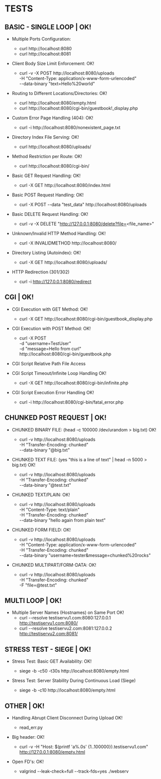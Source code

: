 # TESTS

## BASIC - SINGLE LOOP | OK!
* Multiple Ports Configuration:
  * curl http://localhost:8080
  * curl http://localhost:8081

* Client Body Size Limit Enforcement: OK!
  * curl -v -X POST http://localhost:8080/uploads \
          -H "Content-Type: application/x-www-form-urlencoded" \
          --data-binary "text=Hello%20world"

* Routing to Different Locations/Directories: OK!
  * curl http://localhost:8080/empty.html
  * curl http://localhost:8080/cgi-bin/guestbook!_display.php

* Custom Error Page Handling (404): OK!
  * curl -i http://localhost:8080/nonexistent_page.txt

* Directory Index File Serving: OK!
  * curl http://localhost:8080/uploads/

* Method Restriction per Route: OK!
  * curl http://localhost:8080/cgi-bin/

* Basic GET Request Handling: OK!
  * curl -X GET http://localhost:8080/index.html

* Basic POST Request Handling: OK!
  * curl -X POST --data "test_data" http://localhost:8080/uploads

* Basic DELETE Request Handling: OK!
  * curl -v -X DELETE "http://127.0.0.1:8080/delete?file=<file_name>"

* Unknown/Invalid HTTP Method Handling: OK!
  * curl -X INVALIDMETHOD http://localhost:8080/

* Directory Listing (Autoindex): OK!
  * curl -X GET http://localhost:8080/uploads/

* HTTP Redirection (301/302)
  * curl -i http://127.0.0.1:8080/redirect


## CGI | OK!
* CGI Execution with GET Method: OK!
  * curl -X GET http://localhost:8080/cgi-bin/guestbook_display.php

* CGI Execution with POST Method: OK!
  *  curl -X POST \
     -d "username=TestUser" \
     -d "message=Hello from curl" \
     http://localhost:8080/cgi-bin/guestbook.php

* CGI Script Relative Path File Access

* CGI Script Timeout/Infinite Loop Handling OK!
  * curl -X GET http://localhost:8080/cgi-bin/infinite.php

* CGI Script Execution Error Handling OK!
  * curl -i http://localhost:8080/cgi-bin/fatal_error.php

## CHUNKED POST REQUEST | OK!
* CHUNKED BINARY FILE: (head -c 100000 /dev/urandom > big.txt) OK!
  * curl -v http://localhost:8080/uploads \
          -H "Transfer-Encoding: chunked" \
          --data-binary "@big.txt"

* CHUNKED TEXT FILE: (yes "this is a line of text" | head -n 5000 > big.txt) OK!
  * curl -v http://localhost:8080/uploads \
          -H "Transfer-Encoding: chunked" \
          --data-binary "@test.txt"

* CHUNKED TEXT/PLAIN: OK!
  * curl -v http://localhost:8080/uploads \
          -H "Content-Type: text/plain" \
          -H "Transfer-Encoding: chunked" \
          --data-binary "hello again from plain text"

* CHUNKED FORM FIELD: OK!
  * curl -v http://localhost:8080/uploads \
          -H "Content-Type: application/x-www-form-urlencoded" \
          -H "Transfer-Encoding: chunked" \
          --data-binary "username=tester&message=chunked%20rocks"

* CHUNKED MULTIPART/FORM-DATA: OK!
  * curl -v http://localhost:8080/uploads \
          -H "Transfer-Encoding: chunked" \
          -F "file=@test.txt"

## MULTI LOOP | OK!
* Multiple Server Names (Hostnames) on Same Port OK!
  * curl --resolve testiservu1.com:8080:127.0.0.1 http://testiservu1.com:8080/
  * curl --resolve testiservu2.com:8081:127.0.0.2 http://testiservu2.com:8081/

## STRESS TEST - SIEGE | OK!
* Stress Test: Basic GET Availability: OK!
  * siege -b -c50 -t30s http://localhost:8080/empty.html

* Stress Test: Server Stability During Continuous Load (Siege)
  * siege -b -c10 http://localhost:8080/empty.html

## OTHER | OK!
* Handling Abrupt Client Disconnect During Upload OK!
  * read_err.py

* Big header: OK!
  * curl -v -H "Host: $(printf 'a%.0s' {1..100000}).testiservu1.com" http://127.0.0.1:8080/empty.html

* Open FD's: OK!
  * valgrind --leak-check=full --track-fds=yes ./webserv